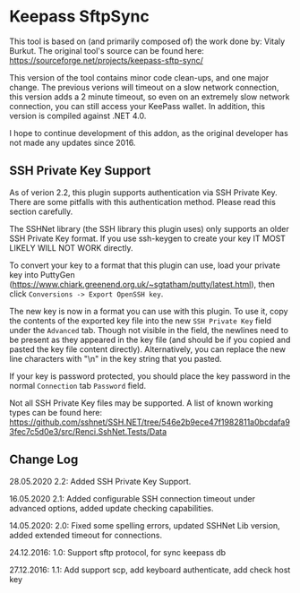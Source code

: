 Keepass SftpSync
================

This tool is based on (and primarily composed of) the work done by: Vitaly Burkut.
The original tool's source can be found here: https://sourceforge.net/projects/keepass-sftp-sync/

This version of the tool contains minor code clean-ups, and one major change.
The previous verions will timeout on a slow network connection, this version adds a 2 minute timeout, so even on an extremely slow network connection, you can still access your KeePass wallet.
In addition, this version is compiled against .NET 4.0.

I hope to continue development of this addon, as the original developer has not made any updates since 2016.

SSH Private Key Support
-----------------------

As of verion 2.2, this plugin supports authentication via SSH Private Key. There are some pitfalls with this authentication method. Please read this section carefully.

The SSHNet library (the SSH library this plugin uses) only supports an older SSH Private Key format.  If you use ssh-keygen to create your key IT MOST LIKELY WILL NOT WORK directly.

To convert your key to a format that this plugin can use, load your private key into PuttyGen (https://www.chiark.greenend.org.uk/~sgtatham/putty/latest.html), then click `Conversions -> Export OpenSSH key`.

The new key is now in a format you can use with this plugin.  To use it, copy the contents of the exported key file into the new `SSH Private Key` field under the `Advanced` tab. Though not visible in the field, the newlines need to be present as they appeared in the key file (and should be if you copied and pasted the key file content directly).  Alternatively, you can replace the new line characters with "\n" in the key string that you pasted.  

If your key is password protected, you should place the key password in the normal `Connection` tab `Password` field.  

Not all SSH Private Key files may be supported.  A list of known working types can be found here: https://github.com/sshnet/SSH.NET/tree/546e2b9ece47f1982811a0bcdafa93fec7c5d0e3/src/Renci.SshNet.Tests/Data

Change Log
--------------
28.05.2020	2.2: Added SSH Private Key Support.

16.05.2020	2.1: Added configurable SSH connection timeout under advanced options, added update checking capabilities.

14.05.2020: 2.0: Fixed some spelling errors, updated SSHNet Lib version, added extended timeout for connections.

24.12.2016:	1.0: Support sftp protocol, for sync keepass db

27.12.2016: 1.1: Add support scp, add keyboard authenticate, add check host key